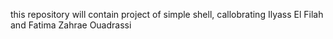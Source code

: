 this repository will contain project of simple shell, callobrating Ilyass El Filah and Fatima Zahrae Ouadrassi
